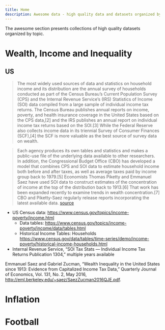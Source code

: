 ```yaml
---
title: Home
description: Awesome data - high quality data and datasets organized by topic
---
```


The awesome section presents collections of high quality datasets organized by topic.

# Wealth, Income and Inequality

## US

> The most widely used sources of data and statistics on household income and its distribution are the annual survey of households conducted as part of the Census Bureau’s Current Population Survey (CPS) and the Internal Revenue Service’s (IRS) Statistics of Income (SOI) data compiled from a large sample of individual income tax returns.  The Census Bureau publishes annual reports on income, poverty, and health insurance coverage in the United States based on the CPS data,[2] and the IRS publishes an annual report on individual income tax returns based on the SOI.[3]  While the Federal Reserve also collects income data in its triennial Survey of Consumer Finances (SCF),[4] the SCF is more valuable as the best source of survey data on wealth.

> Each agency produces its own tables and statistics and makes a public-use file of the underlying data available to other researchers.  In addition, the Congressional Budget Office (CBO) has developed a model that combines CPS and SOI data to estimate household income both before and after taxes, as well as average taxes paid by income group back to 1979.[5]  Economists Thomas Piketty and Emmanuel Saez have used SOI data to construct estimates of the concentration of income at the top of the distribution back to 1913.[6]  That work has been expanded recently to examine trends in wealth concentration.[7]  CBO and Piketty-Saez regularly release reports incorporating the latest available data. [source](https://www.cbpp.org/research/poverty-and-inequality/a-guide-to-statistics-on-historical-trends-in-income-inequality)

* US Census data: https://www.census.gov/topics/income-poverty/income.html
  * Data tables: https://www.census.gov/topics/income-poverty/income/data/tables.html
  * Historical Income Tables: Households https://www.census.gov/data/tables/time-series/demo/income-poverty/historical-income-households.html
* Internal Revenue Service, “SOI Tax Stats — Individual Income Tax Returns Publication 1304,” multiple years available

Emmanuel Saez and Gabriel Zucman, “Wealth Inequality in the United States since 1913: Evidence from Capitalized Income Tax Data,” Quarterly Journal of Economics, Vol. 131, No. 2, May 2016, http://eml.berkeley.edu/~saez/SaezZucman2016QJE.pdf.


# Inflation


# Football


